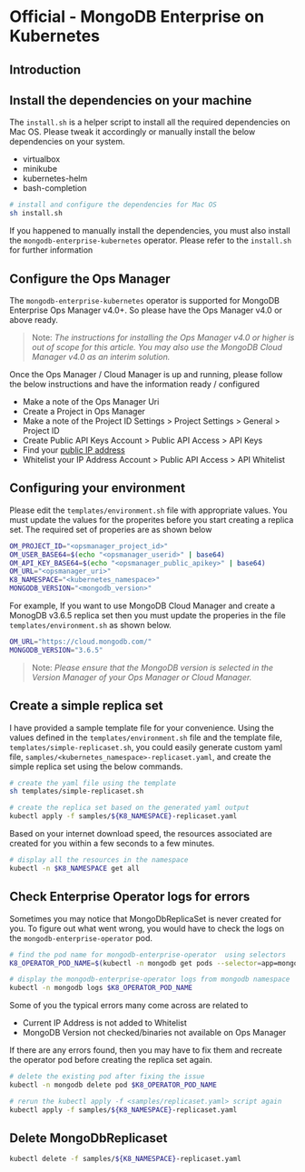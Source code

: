 # Official - MongoDB Enterprise on Kubernetes

## Introduction

## Install the dependencies on your machine

The `install.sh` is a helper script to install all the required dependencies on Mac OS. Please tweak it accordingly or manually install the below dependencies on your system.

- virtualbox
- minikube
- kubernetes-helm
- bash-completion

```bash
# install and configure the dependencies for Mac OS
sh install.sh
```

If you happened to manually install the dependencies, you must also install the `mongodb-enterprise-kubernetes` operator. Please refer to the `install.sh` for further information

## Configure the Ops Manager

The `mongodb-enterprise-kubernetes` operator is supported for MongoDB Enterprise Ops Manager v4.0+. So please have the Ops Manager v4.0 or above ready.

> Note: _The instructions for installing the Ops Manager v4.0 or higher is out of scope for this article. You may also use the MongoDB Cloud Manager v4.0 as an interim solution._

Once the Ops Manager / Cloud Manager is up and running, please follow the below instructions and have the information ready / configured

- Make a note of the Ops Manager Uri
- Create a Project in Ops Manager
- Make a note of the Project ID
  Settings > Project Settings > General > Project ID
- Create Public API Keys
  Account > Public API Access > API Keys
- Find your [public IP address](https://www.whatismyip.com/)
- Whitelist your IP Address
  Account > Public API Access > API Whitelist

## Configuring your environment

Please edit the `templates/environment.sh` file with appropriate values. You must update the values for the properites before you start creating a replica set. The required set of properies are as shown below

```bash
OM_PROJECT_ID="<opsmanager_project_id>"
OM_USER_BASE64=$(echo "<opsmanager_userid>" | base64)
OM_API_KEY_BASE64=$(echo "<opsmanager_public_apikey>" | base64)
OM_URL="<opsmanager_uri>"
K8_NAMESPACE="<kubernetes_namespace>"
MONGODB_VERSION="<mongodb_version>"
```

For example, If you want to use MongoDB Cloud Manager and create a MonogDB v3.6.5 replica set then you must update the properies in the file `templates/environment.sh` as shown below.

```bash
OM_URL="https://cloud.mongodb.com/"
MONGODB_VERSION="3.6.5"
```

> Note: _Please ensure that the MongoDB version is selected in the Version Manager of your Ops Manager or Cloud Manager._

## Create a simple replica set

I have provided a sample template file for your convenience. Using the values defined in the `templates/environment.sh` file and the template file, `templates/simple-replicaset.sh`, you could easily generate custom yaml file, `samples/<kubernetes_namespace>-replicaset.yaml`, and create the simple replica set using the below commands.

```bash
# create the yaml file using the template
sh templates/simple-replicaset.sh

# create the replica set based on the generated yaml output
kubectl apply -f samples/${K8_NAMESPACE}-replicaset.yaml
```

Based on your internet download speed, the resources associated are created for you within a few seconds to a few minutes.

```bash
# display all the resources in the namespace
kubectl -n $K8_NAMESPACE get all
```

## Check Enterprise Operator logs for errors

Sometimes you may notice that MongoDbReplicaSet is never created for you. To figure out what went wrong, you would have to check the logs on the `mongodb-enterprise-operator` pod. 

```bash
# find the pod name for mongodb-enterprise-operator  using selectors
K8_OPERATOR_POD_NAME=$(kubectl -n mongodb get pods --selector=app=mongodb-enterprise-operator --output=jsonpath='{.items[0].metadata.name}')

# display the mongodb-enterprise-operator logs from mongodb namespace
kubectl -n mongodb logs $K8_OPERATOR_POD_NAME
```

Some of you the typical errors many come across are related to

- Current IP Address is not added to Whitelist
- MongoDB Version not checked/binaries not available on Ops Manager

If there are any errors found, then you may have to fix them and recreate the operator pod before creating the replica set again.

```bash
# delete the existing pod after fixing the issue
kubectl -n mongodb delete pod $K8_OPERATOR_POD_NAME

# rerun the kubectl apply -f <samples/replicaset.yaml> script again
kubectl apply -f samples/${K8_NAMESPACE}-replicaset.yaml
```

## Delete MongoDbReplicaset

```bash
kubectl delete -f samples/${K8_NAMESPACE}-replicaset.yaml
```
